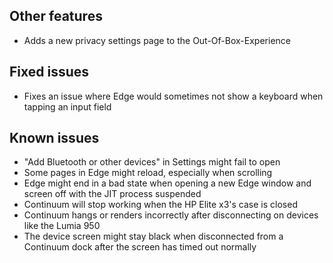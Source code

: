 ## Other features
- Adds a new privacy settings page to the Out-Of-Box-Experience

## Fixed issues
- Fixes an issue where Edge would sometimes not show a keyboard when tapping an input field

## Known issues
- "Add Bluetooth or other devices" in Settings might fail to open
- Some pages in Edge might reload, especially when scrolling
- Edge might end in a bad state when opening a new Edge window and screen off with the JIT process suspended
- Continuum will stop working when the HP Elite x3's case is closed
- Continuum hangs or renders incorrectly after disconnecting on devices like the Lumia 950
- The device screen might stay black when disconnected from a Continuum dock after the screen has timed out normally
